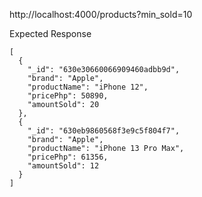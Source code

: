http://localhost:4000/products?min_sold=10

Expected Response
```
[
  {
    "_id": "630e30660066909460adbb9d",
    "brand": "Apple",
    "productName": "iPhone 12",
    "pricePhp": 50890,
    "amountSold": 20
  },
  {
    "_id": "630eb9860568f3e9c5f804f7",
    "brand": "Apple",
    "productName": "iPhone 13 Pro Max",
    "pricePhp": 61356,
    "amountSold": 12
  }
]
```